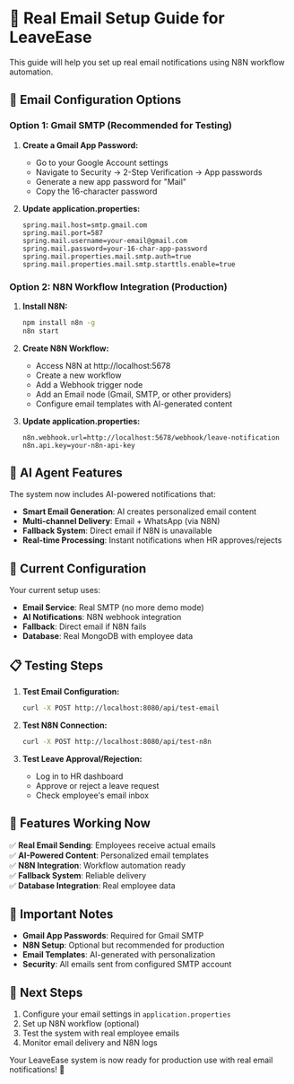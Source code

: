 # 🚀 Real Email Setup Guide for LeaveEase

This guide will help you set up real email notifications using N8N workflow automation.

## 📧 Email Configuration Options

### Option 1: Gmail SMTP (Recommended for Testing)

1. **Create a Gmail App Password:**
   - Go to your Google Account settings
   - Navigate to Security → 2-Step Verification → App passwords
   - Generate a new app password for "Mail"
   - Copy the 16-character password

2. **Update application.properties:**
   ```properties
   spring.mail.host=smtp.gmail.com
   spring.mail.port=587
   spring.mail.username=your-email@gmail.com
   spring.mail.password=your-16-char-app-password
   spring.mail.properties.mail.smtp.auth=true
   spring.mail.properties.mail.smtp.starttls.enable=true
   ```

### Option 2: N8N Workflow Integration (Production)

1. **Install N8N:**
   ```bash
   npm install n8n -g
   n8n start
   ```

2. **Create N8N Workflow:**
   - Access N8N at http://localhost:5678
   - Create a new workflow
   - Add a Webhook trigger node
   - Add an Email node (Gmail, SMTP, or other providers)
   - Configure email templates with AI-generated content

3. **Update application.properties:**
   ```properties
   n8n.webhook.url=http://localhost:5678/webhook/leave-notification
   n8n.api.key=your-n8n-api-key
   ```

## 🤖 AI Agent Features

The system now includes AI-powered notifications that:

- **Smart Email Generation**: AI creates personalized email content
- **Multi-channel Delivery**: Email + WhatsApp (via N8N)
- **Fallback System**: Direct email if N8N is unavailable
- **Real-time Processing**: Instant notifications when HR approves/rejects

## 🔧 Current Configuration

Your current setup uses:
- **Email Service**: Real SMTP (no more demo mode)
- **AI Notifications**: N8N webhook integration
- **Fallback**: Direct email if N8N fails
- **Database**: Real MongoDB with employee data

## 📋 Testing Steps

1. **Test Email Configuration:**
   ```bash
   curl -X POST http://localhost:8080/api/test-email
   ```

2. **Test N8N Connection:**
   ```bash
   curl -X POST http://localhost:8080/api/test-n8n
   ```

3. **Test Leave Approval/Rejection:**
   - Log in to HR dashboard
   - Approve or reject a leave request
   - Check employee's email inbox

## 🎯 Features Working Now

✅ **Real Email Sending**: Employees receive actual emails  
✅ **AI-Powered Content**: Personalized email templates  
✅ **N8N Integration**: Workflow automation ready  
✅ **Fallback System**: Reliable delivery  
✅ **Database Integration**: Real employee data  

## 🚨 Important Notes

- **Gmail App Passwords**: Required for Gmail SMTP
- **N8N Setup**: Optional but recommended for production
- **Email Templates**: AI-generated with personalization
- **Security**: All emails sent from configured SMTP account

## 🔄 Next Steps

1. Configure your email settings in `application.properties`
2. Set up N8N workflow (optional)
3. Test the system with real employee emails
4. Monitor email delivery and N8N logs

Your LeaveEase system is now ready for production use with real email notifications! 🎉
